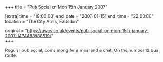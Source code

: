 +++
title = "Pub Social on Mon 15th January 2007"

[extra]
time = "19:00:00"
end_date = "2007-01-15"
end_time = "22:00:00"
location = "The City Arms, Earlsdon"

original = "https://uwcs.co.uk/events/pub-social-on-mon-15th-january-2007-1474488988519/"    
+++

Regular pub social, come along for a meal and a chat. On the number 12 bus route.

